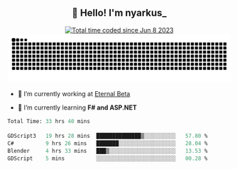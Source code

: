 <h2 align="center">👋 Hello! I'm nyarkus_</h2>
<p align="center">
  <a href="https://wakatime.com/@8f9aa332-6725-4e00-a5d9-b2317a4b74a6">
    <img src="https://wakatime.com/badge/user/8f9aa332-6725-4e00-a5d9-b2317a4b74a6.svg" alt="Total time coded since Jun 8 2023" />
  </a>
  <br>
  <img src = "https://github.com/nyarkus/nyarkus/blob/output/github-snake-dark.svg">
</p>

- 🔭 I’m currently working at [Eternal Beta](https://github.com/Kacianoki/Eternal-Beta)
<!--- 💬 Ask me about **nothing :<**-->
- 🌱 I’m currently learning **F# and ASP.NET**

<!--START_SECTION:waka-->

```fs
Total Time: 33 hrs 40 mins

GDScript3   19 hrs 28 mins  ██████████████▒░░░░░░░░░░   57.80 %
C#          9 hrs 26 mins   ███████░░░░░░░░░░░░░░░░░░   28.04 %
Blender     4 hrs 33 mins   ███▒░░░░░░░░░░░░░░░░░░░░░   13.53 %
GDScript    5 mins          ░░░░░░░░░░░░░░░░░░░░░░░░░   00.28 %
```

<!--END_SECTION:waka-->

